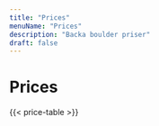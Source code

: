 ```yaml
---
title: "Prices"
menuName: "Prices"
description: "Backa boulder priser"
draft: false
---
```


# Prices

{{< price-table >}}